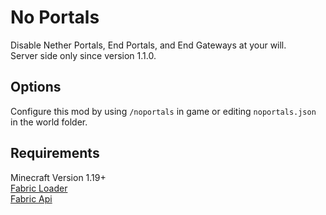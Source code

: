 # No Portals

Disable Nether Portals, End Portals, and End Gateways at your will.  
Server side only since version 1.1.0.  

## Options

Configure this mod by using `/noportals` in game or editing `noportals.json` in the world folder.  

## Requirements

Minecraft Version 1.19+  
[Fabric Loader](https://fabricmc.net/)  
[Fabric Api](https://minecraft.curseforge.com/projects/fabric/files)  